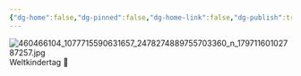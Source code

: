 ```yaml
---
{"dg-home":false,"dg-pinned":false,"dg-home-link":false,"dg-publish":true,"tags":["dgblip"],"disabled rules":["yaml-title","yaml-title-alias","file-name-heading"],"title":"philipp on instagram @ 2024-09-20","created-date":"2024-09-20T06:11:00","updated-date":"2025-05-02T17:43:08","dg-path":"blips/17971160102787257.md","permalink":"/blips/17971160102787257/","dgPassFrontmatter":true}
---
```



![460466104_1077715590631657_2478274889755703360_n_17971160102787257.jpg](/img/user/attachments/460466104_1077715590631657_2478274889755703360_n_17971160102787257.jpg)
Weltkindertag 🥰



